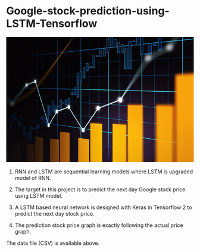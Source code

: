 # Google-stock-prediction-using-LSTM-Tensorflow

![](Stock.jpg)

1. RNN and LSTM are sequential learning models where LSTM is upgraded model of RNN.

2. The target in this project is to predict the next day Google stock price using LSTM
model.

3. A LSTM based neural network is designed with Keras in Tensorflow 2 to predict the
next day stock price.

4. The prediction stock price graph is exactly following the actual price graph.

The data file (CSV) is available above.
